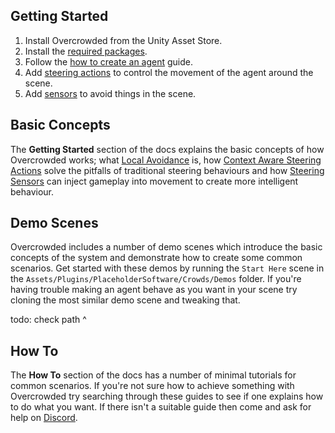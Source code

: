 ## Getting Started

1. Install Overcrowded from the Unity Asset Store.
2. Install the [required packages](../Requirements).
3. Follow the [how to create an agent](../../HowTo/CreateAnAgent/) guide.
4. Add [steering actions](../SteeringActions) to control the movement of the agent around the scene.
5. Add [sensors](../SteeringSensors) to avoid things in the scene.

## Basic Concepts

The **Getting Started** section of the docs explains the basic concepts of how Overcrowded works; what [Local Avoidance](../LocalAvoidance) is, how [Context Aware Steering Actions](../SteeringActions) solve the pitfalls of traditional steering behaviours and how [Steering Sensors](../SteeringSensors) can inject gameplay into movement to create more intelligent behaviour.

## Demo Scenes

Overcrowded includes a number of demo scenes which introduce the basic concepts of the system and demonstrate how to create some common scenarios. Get started with these demos by running the `Start Here` scene in the `Assets/Plugins/PlaceholderSoftware/Crowds/Demos` folder. If you're having trouble making an agent behave as you want in your scene try cloning the most similar demo scene and tweaking that.

todo: check path ^

## How To

The **How To** section of the docs has a number of minimal tutorials for common scenarios. If you're not sure how to achieve something with Overcrowded try searching through these guides to see if one explains how to do what you want. If there isn't a suitable guide then come and ask for help on [Discord](https://placeholder.software/discord).